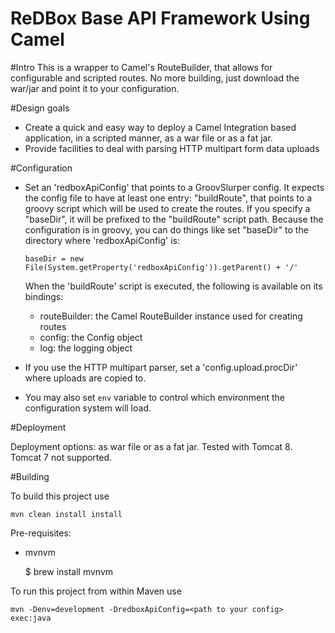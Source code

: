 ReDBox Base API Framework Using Camel
===========================

#Intro
This is a wrapper to Camel's RouteBuilder, that allows for configurable and scripted routes. No more building, just download  the war/jar and point it to your configuration.

#Design goals

- Create a quick and easy way to deploy a Camel Integration based application, in a scripted manner, as a war file or as a fat jar.
- Provide facilities to deal with parsing HTTP multipart form data uploads

#Configuration

- Set an 'redboxApiConfig' that points to a GroovSlurper config. It expects the config file to have at least one entry: "buildRoute", that points to a groovy script which will be used to create the routes. If you specify a "baseDir", it will be prefixed to the "buildRoute" script path. Because the configuration is in groovy, you can do things like set "baseDir" to the directory where 'redboxApiConfig' is:

   `baseDir = new File(System.getProperty('redboxApiConfig')).getParent() + '/'`

  When the 'buildRoute' script is executed, the following is available on its bindings:
    - routeBuilder: the Camel RouteBuilder instance used for creating routes
    - config:  the Config object
    - log: the logging object
  
- If you use the HTTP multipart parser, set a 'config.upload.procDir' where uploads are copied to.
- You may also set `env` variable to control which environment the configuration system will load.

#Deployment

Deployment options: as war file or as a fat jar. Tested with Tomcat 8. Tomcat 7 not supported.

#Building

To build this project use

    mvn clean install install
    
Pre-requisites:
  - mvnvm
    
    $ brew install mvnvm

To run this project from within Maven use

    mvn -Denv=development -DredboxApiConfig=<path to your config> exec:java
